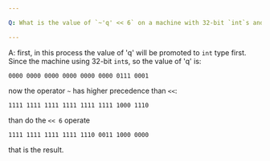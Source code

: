 ```yaml
---

Q: What is the value of `~'q' << 6` on a machine with 32-bit `int`s and 8 bit `char`s, that uses Latin-1 character set in which 'q' has the bit pattern 01110001?

---
```


A: first, in this process the value of 'q' will be promoted to `int` type first. Since the machine using 32-bit `int`s, so the value of 'q' is:

    0000 0000 0000 0000 0000 0000 0111 0001

now the operator `~` has higher precedence than `<<`:

    1111 1111 1111 1111 1111 1111 1000 1110

than do the `<< 6` operate

    1111 1111 1111 1111 1110 0011 1000 0000

that is the result.